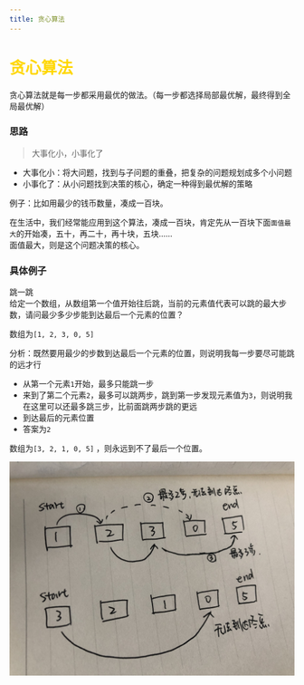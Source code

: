 ```yaml
---
title: 贪心算法
--- 
```


# <font color="#FFD700">贪心算法</font>   

贪心算法就是每一步都采用最优的做法。（每一步都选择局部最优解，最终得到全局最优解）  

### 思路  

> 大事化小，小事化了  

* 大事化小：将大问题，找到与子问题的重叠，把复杂的问题规划成多个小问题    
* 小事化了：从小问题找到决策的核心，确定一种得到最优解的策略  

例子：比如用最少的钱币数量，凑成一百块。   

在生活中，我们经常能应用到这个算法，凑成一百块，肯定先从一百块下面`面值最大`的开始凑，五十，再二十，再十块，五块......    
面值最大，则是这个问题决策的核心。  

### 具体例子 

跳一跳  
给定一个数组，从数组第一个值开始往后跳，当前的元素值代表可以跳的最大步数，请问最少多少步能到达最后一个元素的位置？    

数组为`[1, 2, 3, 0, 5]`  

分析：既然要用最少的步数到达最后一个元素的位置，则说明我每一步要尽可能跳的远才行  
* 从第一个元素`1`开始，最多只能跳一步  
* 来到了第二个元素`2`，最多可以跳两步，跳到第一步发现元素值为`3`，则说明我在这里可以还最多跳三步，比前面跳两步跳的更远  
* 到达最后的元素位置  
* 答案为`2`

数组为`[3, 2, 1, 0, 5]` ，则永远到不了最后一个位置。  

![贪心算法](../.vuepress/public/imgs/greedy.jpeg) 
